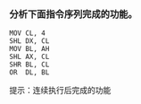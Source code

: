 ### 分析下面指令序列完成的功能。

    MOV CL, 4
    SHL DX, CL
    MOV BL, AH
    SHL AX, CL
    SHR BL, CL
    OR  DL, BL

提示：连续执行后完成的功能